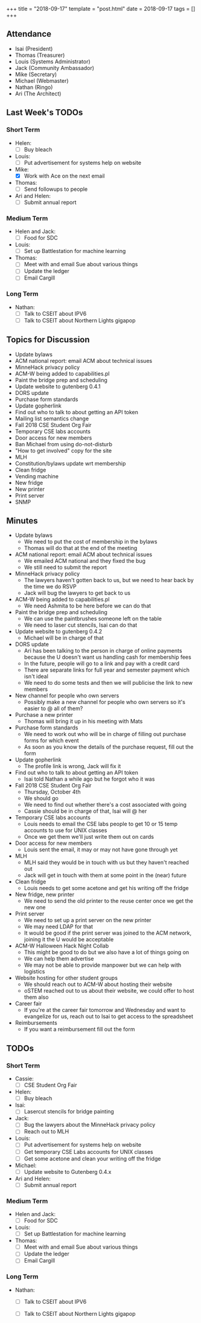 +++
title = "2018-09-17"
template = "post.html"
date = 2018-09-17
tags = []
+++

## Attendance
 - Isai      (President)
 - Thomas    (Treasurer)
 - Louis     (Systems Administrator)
 - Jack      (Community Ambassador)
 - Mike      (Secretary)
 - Michael   (Webmaster)
 - Nathan    (Ringo)
 - Ari       (The Architect)

## Last Week's TODOs
### Short Term
 - Helen:
   - [ ] Buy bleach
 - Louis:
   - [ ] Put advertisement for systems help on website
 - Mike:
   - [x] Work with Ace on the next email
 - Thomas:
   - [ ] Send followups to people
 - Ari and Helen:
   - [ ] Submit annual report
### Medium Term
 - Helen and Jack:
   - [ ] Food for SDC
 - Louis:
   - [ ] Set up Battlestation for machine learning
 - Thomas:
   - [ ] Meet with and email Sue about various things
   - [ ] Update the ledger
   - [ ] Email Cargill
### Long Term
 - Nathan:
   - [ ] Talk to CSEIT about IPV6
   - [ ] Talk to CSEIT about Northern Lights gigapop

## Topics for Discussion
 - Update bylaws
 - ACM national report: email ACM about technical issues
 - MinneHack privacy policy
 - ACM-W being added to capabilities.pl
 - Paint the bridge prep and scheduling
 - Update website to gutenberg 0.4.1
 - DORS update
 - Purchase form standards
 - Update gopherlink
 - Find out who to talk to about getting an API token
 - Mailing list semantics change
 - Fall 2018 CSE Student Org Fair
 - Temporary CSE labs accounts
 - Door access for new members
 - Ban Michael from using do-not-disturb
 - "How to get involved" copy for the site
 - MLH
 - Constitution/bylaws update wrt membership
 - Clean fridge
 - Vending machine
 - New fridge
 - New printer
 - Print server
 - SNMP

## Minutes
 - Update bylaws
   - We need to put the cost of membership in the bylaws
   - Thomas will do that at the end of the meeting
 - ACM national report: email ACM about technical issues
   - We emailed ACM national and they fixed the bug
   - We still need to submit the report
 - MinneHack privacy policy
   - The lawyers haven't gotten back to us, but we need to hear back by the time we do RSVP
   - Jack will bug the lawyers to get back to us
 - ACM-W being added to capabilities.pl
   - We need Ashmita to be here before we can do that
 - Paint the bridge prep and scheduling
   - We can use the paintbrushes someone left on the table
   - We need to laser cut stencils, Isai can do that
 - Update website to gutenberg 0.4.2
   - Michael will be in charge of that
 - DORS update
   - Ari has been talking to the person in charge of online payments because the U doesn't want us handling cash for membership fees
   - In the future, people will go to a link and pay with a credit card
   - There are separate links for full year and semester payment which isn't ideal
   - We need to do some tests and then we will publicise the link to new members
 - New channel for people who own servers
   - Possibly make a new channel for people who own servers so it's easier to @ all of them?
 - Purchase a new printer
   - Thomas will bring it up in his meeting with Mats
 - Purchase form standards
   - We need to work out who will be in charge of filling out purchase forms for which event
   - As soon as you know the details of the purchase request, fill out the form
 - Update gopherlink
   - The profile link is wrong, Jack will fix it
 - Find out who to talk to about getting an API token
   - Isai told Nathan a while ago but he forgot who it was
 - Fall 2018 CSE Student Org Fair
   - Thursday, October 4th
   - We should go
   - We need to find out whether there's a cost associated with going
   - Cassie should be in charge of that, Isai will @ her
 - Temporary CSE labs accounts
   - Louis needs to email the CSE labs people to get 10 or 15 temp accounts to use for UNIX classes
   - Once we get them we'll just write them out on cards
 - Door access for new members
   - Louis sent the email, it may or may not have gone through yet
 - MLH
   - MLH said they would be in touch with us but they haven't reached out
   - Jack will get in touch with them at some point in the (near) future
 - Clean fridge
   - Louis needs to get some acetone and get his writing off the fridge
 - New fridge, new printer
   - We need to send the old printer to the reuse center once we get the new one
 - Print server
   - We need to set up a print server on the new printer
   - We may need LDAP for that
   - It would be good if the print server was joined to the ACM network, joining it the U would be acceptable
 - ACM-W Halloween Hack Night Collab
   - This might be good to do but we also have a lot of things going on
   - We can help them advertise
   - We may not be able to provide manpower but we can help with logistics
 - Website hosting for other student groups
   - We should reach out to ACM-W about hosting their website
   - oSTEM reached out to us about their website, we could offer to host them also
 - Career fair
   - If you're at the career fair tomorrow and Wednesday and want to evangelize for us, reach out to Isai to get access to the spreadsheet
 - Reimbursements
   - If you want a reimbursement fill out the form

## TODOs
### Short Term
 - Cassie:
   - [ ] CSE Student Org Fair
 - Helen:
   - [ ] Buy bleach
 - Isai:
   - [ ] Lasercut stencils for bridge painting
 - Jack:
   - [ ] Bug the lawyers about the MinneHack privacy policy
   - [ ] Reach out to MLH
 - Louis:
   - [ ] Put advertisement for systems help on website
   - [ ] Get temporary CSE Labs accounts for UNIX classes
   - [ ] Get some acetone and clean your writing off the fridge
 - Michael:
   - [ ] Update website to Gutenberg 0.4.x
 - Ari and Helen:
   - [ ] Submit annual report
### Medium Term
 - Helen and Jack:
   - [ ] Food for SDC
 - Louis:
   - [ ] Set up Battlestation for machine learning
 - Thomas:
   - [ ] Meet with and email Sue about various things
   - [ ] Update the ledger
   - [ ] Email Cargill
### Long Term
 - Nathan:
   - [ ] Talk to CSEIT about IPV6
   - [ ] Talk to CSEIT about Northern Lights gigapop

